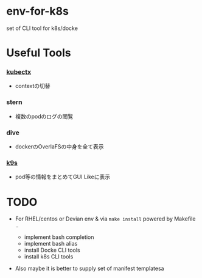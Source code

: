 # env-for-k8s
set of CLI tool for k8s/docke

# Useful Tools
### [kubectx](https://github.com/ahmetb/kubectx)
- contextの切替

### stern
- 複数のpodのログの閲覧

### dive
- dockerのOverlaFSの中身を全て表示

### [k9s](https://github.com/derailed/k9s)
- pod等の情報をまとめてGUI Likeに表示


# TODO
- For RHEL/centos or Devian env & via `make install` powered by Makefile .. 
    - implement bash completion
    - implement bash alias
    - install Docke CLI tools
    - install k8s CLI tools

- Also maybe it is better to supply set of manifest templatesa
